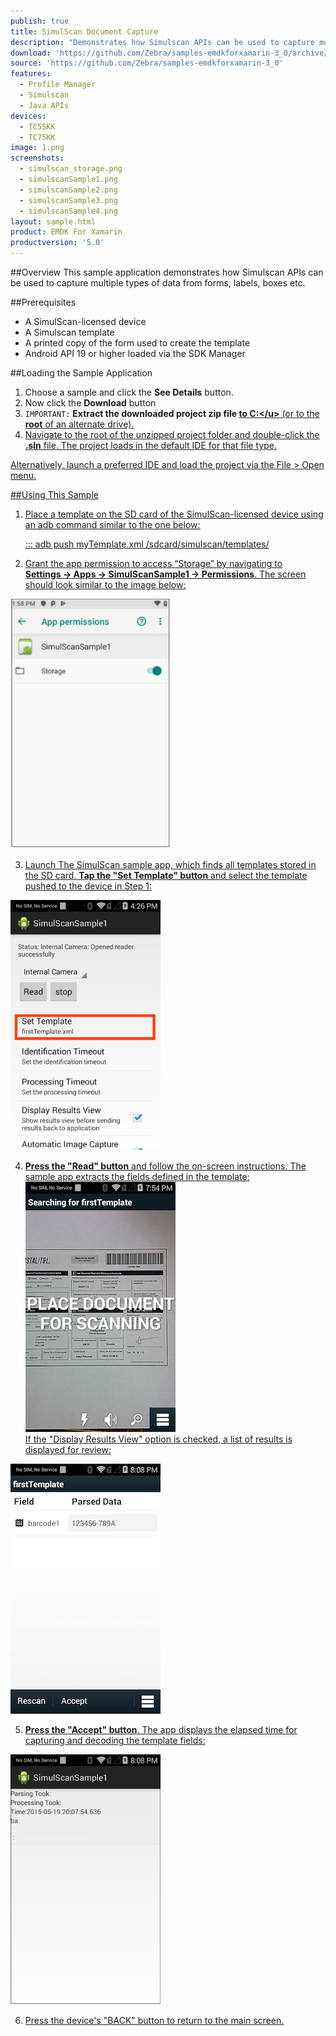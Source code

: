 ```yaml
---
publish: true
title: SimulScan Document Capture
description: "Demonstrates how Simulscan APIs can be used to capture multiple types of data from paper forms."
download: 'https://github.com/Zebra/samples-emdkforxamarin-3_0/archive/master.zip'
source: 'https://github.com/Zebra/samples-emdkforxamarin-3_0'
features:
  - Profile Manager
  - Simulscan
  - Java APIs
devices:
  - TC55KK
  - TC75KK
image: 1.png
screenshots:
  - simulscan_storage.png
  - simulscanSample1.png
  - simulscanSample2.png
  - simulscanSample3.png
  - simulscanSample4.png
layout: sample.html
product: EMDK For Xamarin
productversion: '5.0'
---
```



##Overview
This sample application demonstrates how Simulscan APIs can be used to capture multiple types of data from forms, labels, boxes etc.

##Prerequisites
* A SimulScan-licensed device
* A Simulscan template
* A printed copy of the form used to create the template
* Android API 19 or higher loaded via the SDK Manager

##Loading the Sample Application

1. Choose a sample and click the **See Details** button.
2. Now click the **Download** button 
3. `IMPORTANT:` **Extract the downloaded project zip file <u>to C:\</u>** (or to the **root** of an alternate drive).
4. Navigate to the root of the unzipped project folder and double-click the **.sln** file. The project loads in the default IDE for that file type.

Alternatively, launch a preferred IDE and load the project via the File > Open menu.  

##Using This Sample

1. Place a template on the SD card of the SimulScan-licensed device using an adb command similar to the one below: 

    :::
    adb push myTemplate.xml /sdcard/simulscan/templates/
  
2. Grant the app permission to access “Storage” by navigating to<br> **Settings -> Apps -> SimulScanSample1 -> Permissions**. The screen should look similar to the image below:
  <img alt="image" style="height:400px" src="simulscan_storage.png"/>

3. Launch The SimulScan sample app, which finds all templates stored in the SD card. **Tap the "Set Template" button** and select the template pushed to the device in Step 1: 
  <img alt="image" style="height:400px" src="simulscanSample1.png"/>

4. **Press the "Read" button** and follow the on-screen instructions. The sample app extracts the fields defined in the template: 
  <img alt="image" style="height:400px" src="simulscanSample2.png"/><br>
  If the "Display Results View" option is checked, a list of results is displayed for review: 
  <img alt="image" style="height:400px" src="simulscanSample3.png"/>

5. **Press the "Accept" button**. The app displays the elapsed time for capturing and decoding the template fields: 

  <img alt="image" style="height:400px" src="simulscanSample4.png"/>

6. Press the device's "BACK" button to return to the main screen.


<!-- 
  ![img](simulscanSample2.png)  ![img](simulscanSample3.png)   
 -->
















